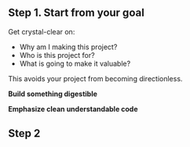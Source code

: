 ## Step 1. Start from your goal

Get crystal-clear on:

- Why am I making this project?
- Who is this project for?
- What is going to make it valuable?

This avoids your project from becoming directionless.

**Build something digestible**

**Emphasize clean understandable code**

## Step 2

